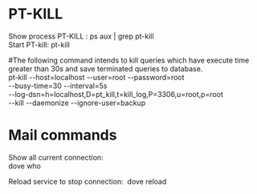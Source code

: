# PT-KILL
Show process PT-KILL :    ps aux | grep pt-kill\
Start PT-kill:            pt-kill

#The following command intends to kill queries which have execute time greater than 30s and save terminated queries to database.\
pt-kill --host=localhost --user=root --password=root \
--busy-time=30 --interval=5s \
--log-dsn=h=localhost,D=pt_kill,t=kill_log,P=3306,u=root,p=root \
--kill --daemonize --ignore-user=backup


# Mail commands
Show all current connection:    
  dove who
  
Reload service to stop connection:
  dove reload
